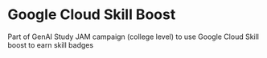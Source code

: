 # Google Cloud Skill Boost

Part of GenAI Study JAM campaign (college level) to use Google Cloud Skill boost to earn skill badges
